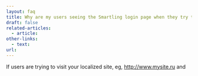 ```yaml
---
layout: faq
title: Why are my users seeing the Smartling login page when they try to access my localized site
draft: false
related-articles:
  - article:
other-links:
  - text:
url:
---
```



If users are trying to visit your localized site, eg, http://www.mysite.ru and